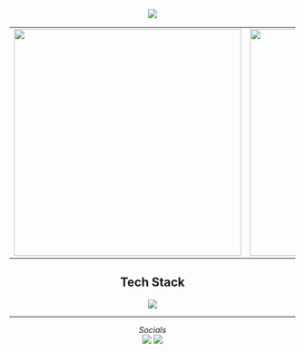 
<p align="center">
  <a href="https://discord.com/users/1246814091499278357" target="_blank">
    <img src="https://lanyard.cnrad.dev/api/1246814091499278357?bg=7b00ff&borderRadius=30px&idleMessage=Probably%20coding%20something">
  </a>
</p>

<p align="center">
  <table align="center">
    <tr>
      <td>
        <img src="https://github-readme-stats.vercel.app/api/?username=vanishgg&amp;title_color=7b00ff&amp;text_color=7b00ff&amp;show_icons=true&amp;bg_color=00000000&amp;hide_border=true&amp;icon_color=7b00ff&amp;hide_title=true&amp;count_private=truel" width="400">
      </td>
      <td>
        <img src="https://github-readme-stats.vercel.app/api/top-langs/?username=vanishgg&layout=compact&title_color=7b00ff&text_color=7b00ff&bg_color=00000000&hide_border=true&count_private=true" width="400" />
      </td>
    </tr>
  </table>
</p>


<div align="center">
  <h2>Tech Stack</h2>
  <img src="https://skillicons.dev/icons?i=python,js,ts,nodejs,react,html,css,tailwind,rust" />
</div>


<div align="center">
  <hr>
  <i>Socials</i>
  <br>
  <a href="https://discord.gg/Mv4YQAK8F2"><img src="https://img.shields.io/badge/Discord-%237289DA.svg?style=flat&logo=discord&logoColor=white&color=8c52ff"></a>
  <a href="https://youtube.com/@kqfo"><img src="https://img.shields.io/badge/YouTube-FF0000.svg?style=flat&logo=youtube&logoColor=white&color=8c52ff"></a>
  <br>
</div>
